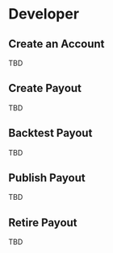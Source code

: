 # Developer 

## Create an Account

TBD

## Create Payout

TBD

## Backtest Payout

TBD

## Publish Payout

TBD

## Retire Payout

TBD

